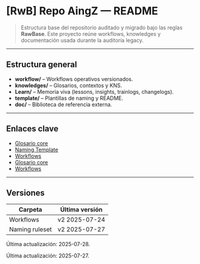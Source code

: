 # [RwB] Repo AingZ — README

> Estructura base del repositorio auditado y migrado bajo las reglas **RawBase**.
> Este proyecto reúne workflows, knowledges y documentación usada durante la auditoría legacy.

---

## Estructura general
- **workflow/** – Workflows operativos versionados.
- **knowledges/** – Glosarios, contextos y KNS.
- **Learn/** – Memoria viva (lessons, insights, trainlogs, changelogs).
- **template/** – Plantillas de naming y README.
- **doc/** – Biblioteca de referencia externa.

---

## Enlaces clave
 - [Glosario core](knowledges/glossary/rw_b_glosario_code_v_0_core.md)
 - [Naming Template](template/naming/rw_b_naming_template_v_1.md)
 - [Workflows](workflow/)
- [Glosario core](knowledges/glossary/rw_b_glosario_code_v_0_core.md)
- [Workflows](workflow/)

---

## Versiones
| Carpeta | Última versión |
| ------- | -------------- |
| Workflows | v2 2025-07-24 |
| Naming ruleset | v2 2025-07-27 |


Última actualización: 2025-07-28.

Última actualización: 2025-07-27.